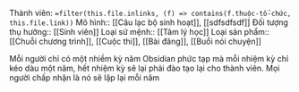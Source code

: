 Thành viên: `=filter(this.file.inlinks, (f) => contains(f.thuộc-tổ-chức, this.file.link))`
Mô hình:: [[Câu lạc bộ sinh hoạt]], [[sdfsdfsdf]]
Đối tượng thụ hưởng:: [[Sinh viên]]
Loại sứ mệnh:: [[Tâm lý học]]
Loại sản phẩm:: [[Chuỗi chương trình]], [[Cuộc thi]], [[Bài đăng]], [[Buổi nói chuyện]]

Mỗi người chỉ có một nhiềm kỳ năm
Obsidian phức tạp mà mỗi nhiệm kỳ chỉ kéo dàu một năm, hết nhiệm kỳ sẽ lại phải đào tạo lại cho thành viên. Mọi người chấp nhận là nó sẽ lặp lại mỗi năm
